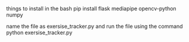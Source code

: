 things to install in the bash
pip install flask mediapipe opencv-python numpy

name the file as exersise_tracker.py and run the file using the command python exersise_tracker.py
